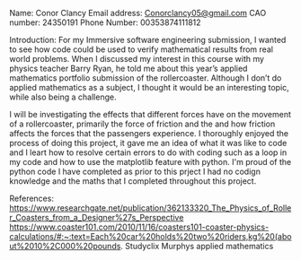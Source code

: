Name: Conor Clancy
Email address: Conorclancy05@gmail.com
CAO number: 24350191
Phone Number: 00353874111812
 
 
Introduction: 
For my Immersive software engineering submission, I wanted to see how code could be used to verify mathematical results from real world problems. When I discussed my interest in this course with my physics teacher Barry Ryan, he told me about this year’s applied mathematics portfolio submission of the rollercoaster. Although I don’t do applied mathematics as a subject, I thought it would be an interesting topic, while also being a challenge.  

I will be investigating the effects that different forces have on the movement of a rollercoaster, primarily the force of friction and the and how friction affects the forces that the passengers experience.
I thoroughly enjoyed the process of doing this project, it gave me an idea of what it was like to code and I leart how to resolve certain errors to do with coding such as a loop in my code and how to use the matplotlib feature with python. I'm proud of the python code I have completed as prior to this prject I had no codign knowledge and the maths that I completed throughout this project. 



References:
https://www.researchgate.net/publication/362133320_The_Physics_of_Roller_Coasters_from_a_Designer%27s_Perspective 
https://www.coaster101.com/2010/11/16/coasters101-coaster-physics-calculations/#:~:text=Each%20car%20holds%20two%20riders,kg%20(about%2010%2C000%20pounds.
Studyclix 
Murphys applied mathematics 
